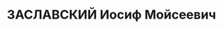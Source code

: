 ---
title: ЗАСЛАВСКИЙ Иосиф Мойсеевич
description: 'Род. в 1905, с. Гельбиново, Любашевский р-н, Одесская обл.

  Приговор: 28.12.1937 – ВМН'
---